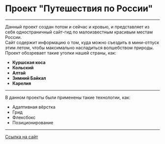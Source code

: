 # Проект "Путешествия по России"
------
Данный проект создан потом и сейчас и кровью, и представляет из себя одностраничный сайт-гид по малоизвестным красивым местам России.   
Сайт содержит информацию о том, куда можно съездить в мини-отпуск этим летом, чтобы максимально насладиться волшебством природы.
Проект обозревает такие уголки нашей страны, как:
* __Куршская коса__  
* __Кольский__  
* __Алтай__  
* __Зимний Байкал__ 
* __Карелия__ 
------
В данном проекты были применены такие технологии, как:  
- Адаптивная вёрстка
- Грид
- Флексбокс
- Позиционирование
------
[Cсылка на сайт](https://helxlo.github.io/russian-travel/ "ууурраа")
